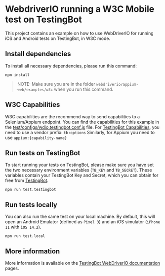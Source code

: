 # WebdriverIO running a W3C Mobile test on TestingBot
This project contains an example on how to use WebDriverIO for running iOS and Android tests on TestingBot, in W3C mode.

## Install dependencies
To install all necessary dependencies, please run this command:

    npm install

> NOTE: Make sure you are in the folder `webdriverio/appium-web/examples/w3c` when you run this command.

## W3C Capabilities
W3C capabilities are the recommend way to send capabilities to a Selenium/Appium endpoint.
You can find the capabilities for this example in the [test/configs/wdio.testingbot.conf.js](./test/configs/wdio.testingbot.conf.js) file.
For [TestingBot Capabilities](https://testingbot.com/support/other/test-options), you need to use a vendor prefix: `tb:options`
Similarly, for Appium you need to use `appium:{capability-name}`

## Run tests on TestingBot
To start running your tests on TestingBot, please make sure you have set the two necessary environment variables (`TB_KEY` and `TB_SECRET`).
These variables contain your TestingBot Key and Secret, which you can obtain for free from [TestingBot](https://testingbot.com).

    npm run test.testingbot

## Run tests locally
You can also run the same test on your local machine. By default, this will open an Android Emulator (defined as `Pixel 3`) and an iOS simulator (`iPhone 11` with `iOS 14.2`).

    npm run test.local

## More information
More information is available on the [TestingBot WebDriverIO documentation](https://testingbot.com/support/mobile/webdriverio.html) pages.